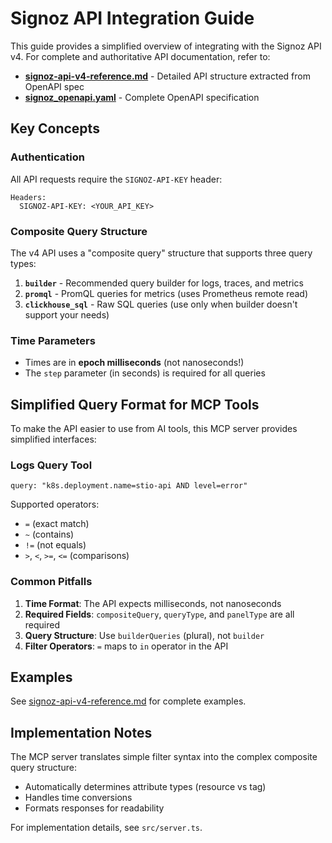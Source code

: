 # Signoz API Integration Guide

This guide provides a simplified overview of integrating with the Signoz API v4. For complete and authoritative API documentation, refer to:
- **[signoz-api-v4-reference.md](./signoz-api-v4-reference.md)** - Detailed API structure extracted from OpenAPI spec
- **[signoz_openapi.yaml](./signoz_openapi.yaml)** - Complete OpenAPI specification

## Key Concepts

### Authentication
All API requests require the `SIGNOZ-API-KEY` header:
```
Headers:
  SIGNOZ-API-KEY: <YOUR_API_KEY>
```

### Composite Query Structure
The v4 API uses a "composite query" structure that supports three query types:
1. **`builder`** - Recommended query builder for logs, traces, and metrics
2. **`promql`** - PromQL queries for metrics (uses Prometheus remote read)
3. **`clickhouse_sql`** - Raw SQL queries (use only when builder doesn't support your needs)

### Time Parameters
- Times are in **epoch milliseconds** (not nanoseconds!)
- The `step` parameter (in seconds) is required for all queries

## Simplified Query Format for MCP Tools

To make the API easier to use from AI tools, this MCP server provides simplified interfaces:

### Logs Query Tool
```
query: "k8s.deployment.name=stio-api AND level=error"
```

Supported operators:
- `=` (exact match)
- `~` (contains)
- `!=` (not equals)
- `>`, `<`, `>=`, `<=` (comparisons)

### Common Pitfalls

1. **Time Format**: The API expects milliseconds, not nanoseconds
2. **Required Fields**: `compositeQuery`, `queryType`, and `panelType` are all required
3. **Query Structure**: Use `builderQueries` (plural), not `builder`
4. **Filter Operators**: `=` maps to `in` operator in the API

## Examples

See [signoz-api-v4-reference.md](./signoz-api-v4-reference.md) for complete examples.

## Implementation Notes

The MCP server translates simple filter syntax into the complex composite query structure:
- Automatically determines attribute types (resource vs tag)
- Handles time conversions
- Formats responses for readability

For implementation details, see `src/server.ts`.